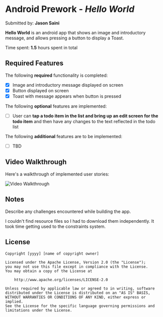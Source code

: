 # Android Prework - *Hello World*

Submitted by: **Jason Saini**

**Hello World** is an android app that shows an image and introductory message, and allows pressing a button to display a Toast. 

Time spent: **1.5** hours spent in total

## Required Features

The following **required** functionality is completed:

* [x] Image and introductory message displayed on screen
* [x] Button displayed on screen
* [x] Toast with message appears when button is pressed 

The following **optional** features are implemented:

* [ ] User can **tap a todo item in the list and bring up an edit screen for the todo item** and then have any changes to the text reflected in the todo list

The following **additional** features are to be implemented:

* [ ] TBD

## Video Walkthrough

Here's a walkthrough of implemented user stories:

<img src='https://i.imgur.com/rOZ45FF.gif' title='Video Walkthrough' width='' alt='Video Walkthrough' />


## Notes

Describe any challenges encountered while building the app.

I couldn't find resource files so I had to download them independently.
It took time getting used to the constraints system.

## License

    Copyright [yyyy] [name of copyright owner]

    Licensed under the Apache License, Version 2.0 (the "License");
    you may not use this file except in compliance with the License.
    You may obtain a copy of the License at

        http://www.apache.org/licenses/LICENSE-2.0

    Unless required by applicable law or agreed to in writing, software
    distributed under the License is distributed on an "AS IS" BASIS,
    WITHOUT WARRANTIES OR CONDITIONS OF ANY KIND, either express or implied.
    See the License for the specific language governing permissions and
    limitations under the License.

